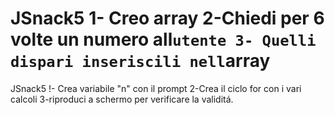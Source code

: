 JSnack5
1- Creo array 
2-Chiedi per 6 volte un numero all`utente
3- Quelli dispari inseriscili nell`array
===============

JSnack5
!- Crea variabile "n" con il prompt 
2-Crea il ciclo for con i vari calcoli
3-riproduci a schermo per verificare la validitá.